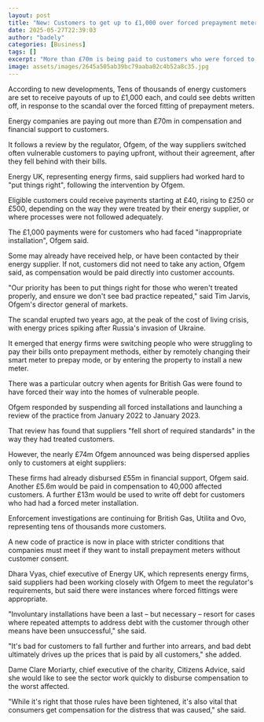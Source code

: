 ```yaml
---
layout: post
title: "New: Customers to get up to £1,000 over forced prepayment meters"
date: 2025-05-27T22:39:03
author: "badely"
categories: [Business]
tags: []
excerpt: "More than £70m is being paid to customers who were forced to switch to prepaying for energy."
image: assets/images/2645a505ab39bc79aaba02c4b52a8c35.jpg
---
```


According to new developments, Tens of thousands of energy customers are set to receive payouts of up to £1,000 each, and could see debts written off, in response to the scandal over the forced fitting of prepayment meters.

Energy companies are paying out more than £70m in compensation and financial support to customers.

It follows a review by the regulator, Ofgem, of the way suppliers switched often vulnerable customers to paying upfront, without their agreement, after they fell behind with their bills.

Energy UK, representing energy firms, said suppliers had worked hard to "put things right", following the intervention by Ofgem.

Eligible customers could receive payments starting at £40, rising to £250 or £500, depending on the way they were treated by their energy supplier, or where processes were not followed adequately.

The £1,000 payments were for customers who had faced "inappropriate installation", Ofgem said.

Some may already have received help, or have been contacted by their energy supplier. If not, customers did not need to take any action, Ofgem said, as compensation would be paid directly into customer accounts.

"Our priority has been to put things right for those who weren't treated properly, and ensure we don't see bad practice repeated," said Tim Jarvis, Ofgem's director general of markets.

The scandal erupted two years ago, at the peak of the cost of living crisis, with energy prices spiking after Russia's invasion of Ukraine.

It emerged that energy firms were switching people who were struggling to pay their bills onto prepayment methods, either by remotely changing their smart meter to prepay mode, or by entering the property to install a new meter.

There was a particular outcry when agents for British Gas were found to have forced their way into the homes of vulnerable people.

Ofgem responded by suspending all forced installations and launching a review of the practice from January 2022 to January 2023.

That review has found that suppliers "fell short of required standards" in the way they had treated customers.

However, the nearly £74m Ofgem announced was being dispersed applies only to customers at eight suppliers: 

These firms had already disbursed £55m in financial support, Ofgem said. Another £5.6m would be paid in compensation to 40,000 affected customers. A further £13m would be used to write off debt for customers who had had a forced meter installation.

Enforcement investigations are continuing for British Gas, Utilita and Ovo, representing tens of thousands more customers.

A new code of practice is now in place with stricter conditions that companies must meet if they want to install prepayment meters without customer consent.

Dhara Vyas, chief executive of Energy UK, which represents energy firms, said suppliers had been working closely with Ofgem to meet the regulator's requirements, but said there were instances where forced fittings were appropriate.

"Involuntary installations have been a last – but necessary – resort for cases where repeated attempts to address debt with the customer through other means have been unsuccessful," she said.

"It's bad for customers to fall further and further into arrears, and bad debt ultimately drives up the prices that is paid by all customers," she added.

Dame Clare Moriarty, chief executive of the charity, Citizens Advice, said she would like to see the sector work quickly to disburse compensation to the worst affected.

"While it's right that those rules have been tightened, it's also vital that consumers get compensation for the distress that was caused," she said.

